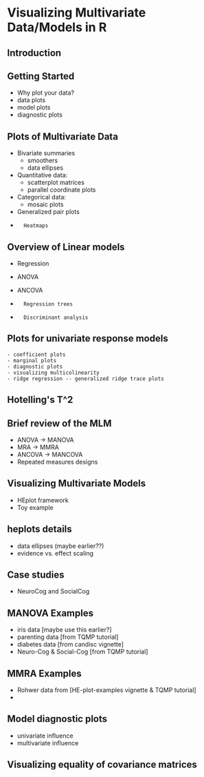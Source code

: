 # Visualizing Multivariate Data/Models in R

## Introduction

## Getting Started

-   Why plot your data?
-   data plots
-   model plots
-   diagnostic plots

## Plots of Multivariate Data

-   Bivariate summaries
    -   smoothers
    -   data ellipses
-   Quantitative data:
    -   scatterplot matrices
    -   parallel coordinate plots
-   Categorical data:
    -   mosaic plots
-   Generalized pair plots
-		Heatmaps

## Overview of Linear models

-   Regression
-   ANOVA
-   ANCOVA

-		Regression trees
-		Discriminant analysis

## Plots for univariate response models

    - coefficient plots
    - marginal plots
    - diagnostic plots
    - visualizing multicolinearity
    - ridge regression -- generalized ridge trace plots

## Hotelling's T^2

## Brief review of the MLM

-   ANOVA -\> MANOVA
-   MRA -\> MMRA
-   ANCOVA -\> MANCOVA
-   Repeated measures designs

## Visualizing Multivariate Models

-   HEplot framework
-   Toy example

## heplots details

-   data ellipses (maybe earlier??)
-   evidence vs. effect scaling

## Case studies

- NeuroCog and SocialCog

## MANOVA Examples

-   iris data [maybe use this earlier?]
-   parenting data [from TQMP tutorial]
-   diabetes data [from candisc vignette]
-   Neuro-Cog & Social-Cog [from TQMP tutorial]

## MMRA Examples

-   Rohwer data from [HE-plot-examples vignette & TQMP tutorial]
-   

## Model diagnostic plots

  - univariate influence
  - multivariate influence

## Visualizing equality of covariance matrices
